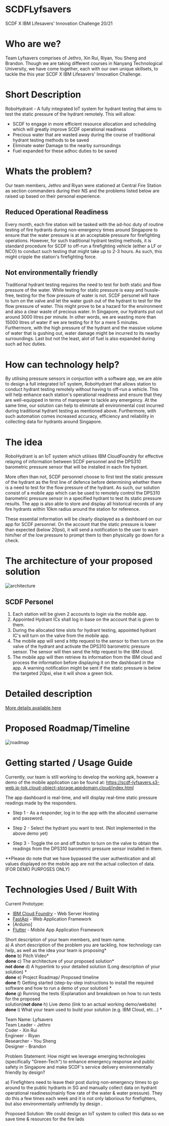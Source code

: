 # SCDFLyfsavers
SCDF X IBM Lifesavers' Innovation Challenge 20/21 

# Who are we?
 
Team Lyfsavers comprises of Jethro, Xin Rui, Riyan, You Sheng and Brandon. Though we are taking different courses in Nanyang Technological University, we have come together, each with our own unique skillsets, to tackle the this year SCDF X IBM Lifesavers' Innovation Challenge.

# Short Description

RoboHydrant - A fully integrated IoT system for hydrant testing that aims to test the static pressure of the hydrant remotely. This will allow:

- SCDF to engage in more efficient resource allocation and scheduling which will greatly improve SCDF operational readiness<br>
- Precious water that are wasted away during the course of traditional hydrant testing methods to be saved <br>
- Eliminate water Damage to the nearby surroundings
- Fuel expanded for these adhoc duties to be saved

# Whats the problem?

Our team members, Jethro and Riyan were stationed at Central Fire Station as section commanders during their NS and the problems listed below are raised up based on their personal experience.

## Reduced Operational Readiness
Every month, each fire station will be tasked with the ad-hoc duty of routine testing of fire hydrants during non-emergency times around Singapore to ensure that the water pressure is at an acceptable pressure for firefighting operations. However, for such traditional hydrant testing methods, it is standard procedure for SCDF to off-run a firefighting vehicle (either a LF or NCO) to conduct such testing that might take up to 2-3 hours. As such, this might cripple the station's firefighting force.

## Not environmentally friendly
Traditional hydrant testing requires the need to test for both static and flow pressure of the water. While testing for static pressure is easy and hussle-free, testing for the flow pressure of water is not. SCDF personel will have to turn on the valve and let the water gush out of the hydrant to test for the flow pressure of water. This might prove to be a hazard for the environment and also a clear waste of precious water. In Singapore, our hydrants put out around 3000 litres per minute. In other words, we are wasting more than 15000 litres of water if we are testing for it for a mere 5 minutes. Furthermore, with the high pressure of the hydrant and the massive volume of water that is gushing out, water damage might be incurred to its nearby surroundings.
Last but not the least, alot of fuel is also expanded during such ad hoc duties. 

# How can technology help? 

By utilising pressure sensors in conjuction with a software app, we are able to design a full integrated IoT system, RoboHydrant that allows station to conduct hydrant testing remotely without having to off-run a vehicle. This will help enhance each station's operational readiness and ensure that they are well-equipped in terms of manpower to tackle any emergency. At the same time, our solution can help to eliminate all environmental cost incurred during traditional hydrant testing as mentioned above. Furthermore, with such automation comes increased accuracy, efficiency and reliability in collecting data for hydrants around Singapore.

# The idea

RoboHydrant is an IoT system which utilises IBM CloudFoundry for effective relaying of information between SCDF personnel and the DPS310 barometric pressure sensor that will be installed in each fire hydrant.

More often than not, SCDF personnel choose to first test the static pressure of the hydrant as the first line of defence before determining whether there is a need to test for the flow pressure of the hydrant. As such, our solution consist of a mobile app which can be used to remotely control the DPS310 barometric pressure sensor in a specified hydrant to test its static pressure results. The app is also able to store and display all historical records of any fire hydrants within 10km radius around the station for reference.

These essential information will be clearly displayed as a dashboard on our app for SCDF personnel. On the account that the static pressure is lower than expected (below 20psi), it will send a notification to the user to warn him/her of the low pressure to prompt them to then physically go down for a check.

# The architecture of your proposed solution

![architecture](/assets/architecture.png)

## SCDF Personel
1. Each station will be given 2 accounts to login via the mobile app.
2. Appointed Hydrant ICs shall log in base on the account that is given to them. 
3. During the allocated time slots for hydrant testing, appointed hydrant IC's will turn on the valve from the mobile app. 
4. The mobile app will send a http request to the sensor to then turn on the valve of the hydrant and activate the DPS310 barometric pressure sensor. The sensor will then send the http request to the IBM cloud.
5. The mobile app will then retrieve its information from the IBM cloud and process the information before displaying it on the dashboard in the app. A warning notification might be sent if the static pressure is below the targeted 20psi, else it will show a green tick. 

# Detailed description

[More details available here](https://github.com/JethroPhuah/SCDFLyfsavers/tree/main/Detailed%20Description)

# Proposed Roadmap/Timeline

![roadmap](/assets/proposed_timeline.png)

# Getting started / Usage Guide

Currently, our team is still working to develop the working apk, however a demo of the mobile application can be found at: https://scdf-lyfsavers.s3-web.jp-tok.cloud-object-storage.appdomain.cloud/index.html

The app dashboard is real-time, and will display real-time static pressure readings made by the responders. 

- Step 1 - As a responder, log in to the app with the allocated username and password.

- Step 2 - Select the hydrant you want to test. (Not implemented in the above demo yet)

- Step 3 - Toggle the on and off button to turn on the valve to obtain the readings from the DPS310 barometric pressure sensor installed in them.

**Please do note that we have bypassed the user authentication and all values displayed on the mobile app are not the actual collection of data. (FOR DEMO PURPOSES ONLY)

# Technologies Used / Built With

Current Prototype:

- [IBM Cloud Foundry](https://www.ibm.com/cloud/cloud-foundry) - Web Server Hosting
- [FastApi](https://fastapi.tiangolo.com/) - Web Application Framework
- [Arduino] 
- [Flutter](https://flutter.dev/) - Mobile App Application Framework


Short description of your team members, and team name.<br>
a) A short description of the problem you are tackling, how technology can help, as
well as the idea your team is proposing* <br> **done**
b) Pitch Video* <br>**done**
c) The architecture of your proposed solution* <br>**not done**
d) A hyperlink to your detailed solution (Long description of your solution) * <br>**done**
e) Project Roadmap/ Proposed timeline <br>**done**
f) Getting started (step-by-step instructions to install the required software and how to
run a demo of your solution) * <br>**done**
g) Running the tests (Explanation and breakdown on how to run tests for the proposed <br>
solution)**not done**
h) Live demo (link to an actual working demo/website) <br>**done**
i) What your team used to build your solution (e.g. IBM Cloud, etc...) * <br>

Team Name: Lyfsavers<br>
Team Leader - Jethro<br>
Coder - Xin Rui<br>
Engineer - Riyan<br>
Researcher - You Sheng<br>
Designer - Brandon

Problem Statement: How might we leverage emerging technologies (specifically "Green-Tech") to enhance emergency response and public safety in Singapore and make SCDF's service delivery environmentally friendly by design?

a) Firefighters need to leave their post during non-emergency times to go around to the public hydrants in SG and manually collect data on hydrant operational readiness(mainly flow rate of the water & water pressure). They do this a few times each week and it is not only laborious for firefighters, but also environmentally unfriendly by design . 

Proposed Solution: We could design an IoT system to collect this data so we save time & resources for the fire lads
